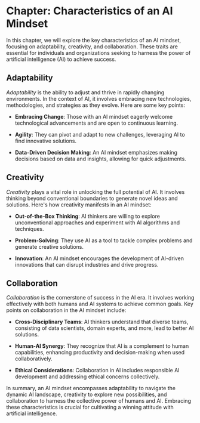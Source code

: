 Chapter: Characteristics of an AI Mindset
=========================================

In this chapter, we will explore the key characteristics of an AI mindset, focusing on adaptability, creativity, and collaboration. These traits are essential for individuals and organizations seeking to harness the power of artificial intelligence (AI) to achieve success.

Adaptability
------------

*Adaptability* is the ability to adjust and thrive in rapidly changing environments. In the context of AI, it involves embracing new technologies, methodologies, and strategies as they evolve. Here are some key points:

* **Embracing Change**: Those with an AI mindset eagerly welcome technological advancements and are open to continuous learning.

* **Agility**: They can pivot and adapt to new challenges, leveraging AI to find innovative solutions.

* **Data-Driven Decision Making**: An AI mindset emphasizes making decisions based on data and insights, allowing for quick adjustments.

Creativity
----------

*Creativity* plays a vital role in unlocking the full potential of AI. It involves thinking beyond conventional boundaries to generate novel ideas and solutions. Here's how creativity manifests in an AI mindset:

* **Out-of-the-Box Thinking**: AI thinkers are willing to explore unconventional approaches and experiment with AI algorithms and techniques.

* **Problem-Solving**: They use AI as a tool to tackle complex problems and generate creative solutions.

* **Innovation**: An AI mindset encourages the development of AI-driven innovations that can disrupt industries and drive progress.

Collaboration
-------------

*Collaboration* is the cornerstone of success in the AI era. It involves working effectively with both humans and AI systems to achieve common goals. Key points on collaboration in the AI mindset include:

* **Cross-Disciplinary Teams**: AI thinkers understand that diverse teams, consisting of data scientists, domain experts, and more, lead to better AI solutions.

* **Human-AI Synergy**: They recognize that AI is a complement to human capabilities, enhancing productivity and decision-making when used collaboratively.

* **Ethical Considerations**: Collaboration in AI includes responsible AI development and addressing ethical concerns collectively.

In summary, an AI mindset encompasses adaptability to navigate the dynamic AI landscape, creativity to explore new possibilities, and collaboration to harness the collective power of humans and AI. Embracing these characteristics is crucial for cultivating a winning attitude with artificial intelligence.
